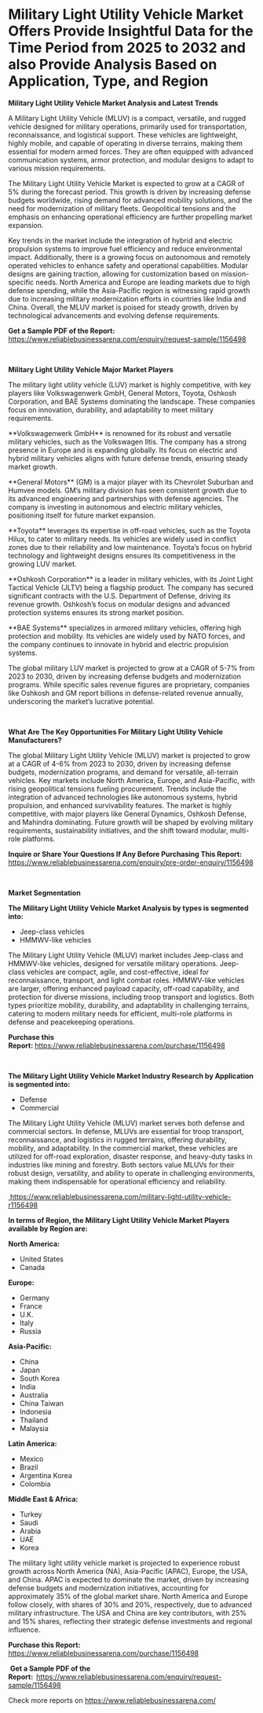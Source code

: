 <p><h1>Military Light Utility Vehicle Market Offers Provide Insightful Data for the Time Period from 2025 to 2032 and also Provide Analysis Based on Application, Type, and Region</h1></p><p><strong>Military Light Utility Vehicle Market Analysis and Latest Trends</strong></p>
<p><p>A Military Light Utility Vehicle (MLUV) is a compact, versatile, and rugged vehicle designed for military operations, primarily used for transportation, reconnaissance, and logistical support. These vehicles are lightweight, highly mobile, and capable of operating in diverse terrains, making them essential for modern armed forces. They are often equipped with advanced communication systems, armor protection, and modular designs to adapt to various mission requirements.</p><p>The Military Light Utility Vehicle Market is expected to grow at a CAGR of 5% during the forecast period. This growth is driven by increasing defense budgets worldwide, rising demand for advanced mobility solutions, and the need for modernization of military fleets. Geopolitical tensions and the emphasis on enhancing operational efficiency are further propelling market expansion.</p><p>Key trends in the market include the integration of hybrid and electric propulsion systems to improve fuel efficiency and reduce environmental impact. Additionally, there is a growing focus on autonomous and remotely operated vehicles to enhance safety and operational capabilities. Modular designs are gaining traction, allowing for customization based on mission-specific needs. North America and Europe are leading markets due to high defense spending, while the Asia-Pacific region is witnessing rapid growth due to increasing military modernization efforts in countries like India and China. Overall, the MLUV market is poised for steady growth, driven by technological advancements and evolving defense requirements.</p></p>
<p><strong>Get a Sample PDF of the Report:&nbsp;</strong> <a href="https://www.reliablebusinessarena.com/enquiry/request-sample/1156498?utm_campaign=1909&utm_medium=2&utm_source=Github&utm_content=ia&utm_term=23012025&utm_id=military-light-utility-vehicle">https://www.reliablebusinessarena.com/enquiry/request-sample/1156498</a></p>
<p>&nbsp;</p>
<p><strong>Military Light Utility Vehicle Major Market Players</strong></p>
<p><p>The military light utility vehicle (LUV) market is highly competitive, with key players like Volkswagenwerk GmbH, General Motors, Toyota, Oshkosh Corporation, and BAE Systems dominating the landscape. These companies focus on innovation, durability, and adaptability to meet military requirements.</p><p>**Volkswagenwerk GmbH** is renowned for its robust and versatile military vehicles, such as the Volkswagen Iltis. The company has a strong presence in Europe and is expanding globally. Its focus on electric and hybrid military vehicles aligns with future defense trends, ensuring steady market growth.</p><p>**General Motors** (GM) is a major player with its Chevrolet Suburban and Humvee models. GM’s military division has seen consistent growth due to its advanced engineering and partnerships with defense agencies. The company is investing in autonomous and electric military vehicles, positioning itself for future market expansion.</p><p>**Toyota** leverages its expertise in off-road vehicles, such as the Toyota Hilux, to cater to military needs. Its vehicles are widely used in conflict zones due to their reliability and low maintenance. Toyota’s focus on hybrid technology and lightweight designs ensures its competitiveness in the growing LUV market.</p><p>**Oshkosh Corporation** is a leader in military vehicles, with its Joint Light Tactical Vehicle (JLTV) being a flagship product. The company has secured significant contracts with the U.S. Department of Defense, driving its revenue growth. Oshkosh’s focus on modular designs and advanced protection systems ensures its strong market position.</p><p>**BAE Systems** specializes in armored military vehicles, offering high protection and mobility. Its vehicles are widely used by NATO forces, and the company continues to innovate in hybrid and electric propulsion systems.</p><p>The global military LUV market is projected to grow at a CAGR of 5-7% from 2023 to 2030, driven by increasing defense budgets and modernization programs. While specific sales revenue figures are proprietary, companies like Oshkosh and GM report billions in defense-related revenue annually, underscoring the market’s lucrative potential.</p></p>
<p>&nbsp;</p>
<p><strong>What Are The Key Opportunities For Military Light Utility Vehicle Manufacturers?</strong></p>
<p><p>The global Military Light Utility Vehicle (MLUV) market is projected to grow at a CAGR of 4-6% from 2023 to 2030, driven by increasing defense budgets, modernization programs, and demand for versatile, all-terrain vehicles. Key markets include North America, Europe, and Asia-Pacific, with rising geopolitical tensions fueling procurement. Trends include the integration of advanced technologies like autonomous systems, hybrid propulsion, and enhanced survivability features. The market is highly competitive, with major players like General Dynamics, Oshkosh Defense, and Mahindra dominating. Future growth will be shaped by evolving military requirements, sustainability initiatives, and the shift toward modular, multi-role platforms.</p></p>
<p><strong>Inquire or Share Your Questions If Any Before Purchasing This Report:</strong> <a href="https://www.reliablebusinessarena.com/enquiry/pre-order-enquiry/1156498?utm_campaign=1909&utm_medium=2&utm_source=Github&utm_content=ia&utm_term=23012025&utm_id=military-light-utility-vehicle">https://www.reliablebusinessarena.com/enquiry/pre-order-enquiry/1156498</a></p>
<p>&nbsp;</p>
<p><strong>Market Segmentation</strong></p>
<p><strong>The Military Light Utility Vehicle Market Analysis by types is segmented into:</strong></p>
<p><ul><li>Jeep-class vehicles</li><li>HMMWV-like vehicles</li></ul></p>
<p><p>The Military Light Utility Vehicle (MLUV) market includes Jeep-class and HMMWV-like vehicles, designed for versatile military operations. Jeep-class vehicles are compact, agile, and cost-effective, ideal for reconnaissance, transport, and light combat roles. HMMWV-like vehicles are larger, offering enhanced payload capacity, off-road capability, and protection for diverse missions, including troop transport and logistics. Both types prioritize mobility, durability, and adaptability in challenging terrains, catering to modern military needs for efficient, multi-role platforms in defense and peacekeeping operations.</p></p>
<p><strong>Purchase this Report:&nbsp;</strong><a href="https://www.reliablebusinessarena.com/purchase/1156498?utm_campaign=1909&utm_medium=2&utm_source=Github&utm_content=ia&utm_term=23012025&utm_id=military-light-utility-vehicle">https://www.reliablebusinessarena.com/purchase/1156498</a></p>
<p>&nbsp;</p>
<p><strong>The Military Light Utility Vehicle Market Industry Research by Application is segmented into:</strong></p>
<p><ul><li>Defense</li><li>Commercial</li></ul></p>
<p><p>The Military Light Utility Vehicle (MLUV) market serves both defense and commercial sectors. In defense, MLUVs are essential for troop transport, reconnaissance, and logistics in rugged terrains, offering durability, mobility, and adaptability. In the commercial market, these vehicles are utilized for off-road exploration, disaster response, and heavy-duty tasks in industries like mining and forestry. Both sectors value MLUVs for their robust design, versatility, and ability to operate in challenging environments, making them indispensable for operational efficiency and reliability.</p></p>
<p><a href="https://www.reliablebusinessarena.com/military-light-utility-vehicle-r1156498?utm_campaign=1909&utm_medium=2&utm_source=Github&utm_content=ia&utm_term=23012025&utm_id=military-light-utility-vehicle">&nbsp;https://www.reliablebusinessarena.com/military-light-utility-vehicle-r1156498</a></p>
<p><strong>In terms of Region, the Military Light Utility Vehicle Market Players available by Region are:</strong></p>
<p>
    <p> <strong> North America: </strong>
        <ul>
            <li>United States</li>
            <li>Canada</li>
        </ul>
        </p> 
    <p> <strong> Europe: </strong>
        <ul>
            <li>Germany</li>
            <li>France</li>
            <li>U.K.</li>
            <li>Italy</li>
            <li>Russia</li>
        </ul>
        </p> 
    <p> <strong> Asia-Pacific: </strong>
        <ul>
            <li>China</li>
            <li>Japan</li>
            <li>South Korea</li>
            <li>India</li>
            <li>Australia</li>
            <li>China Taiwan</li>
            <li>Indonesia</li>
            <li>Thailand</li>
            <li>Malaysia</li>
        </ul>
        </p> 
    <p> <strong> Latin America: </strong>
        <ul>
            <li>Mexico</li>
            <li>Brazil</li>
            <li>Argentina Korea</li>
            <li>Colombia</li>
        </ul>
        </p> 
    <p> <strong> Middle East & Africa: </strong>
        <ul>
            <li>Turkey</li>
            <li>Saudi</li>
            <li>Arabia</li>
            <li>UAE</li>
            <li>Korea</li>
        </ul>
    </p>
    </p>
<p><p>The military light utility vehicle market is projected to experience robust growth across North America (NA), Asia-Pacific (APAC), Europe, the USA, and China. APAC is expected to dominate the market, driven by increasing defense budgets and modernization initiatives, accounting for approximately 35% of the global market share. North America and Europe follow closely, with shares of 30% and 20%, respectively, due to advanced military infrastructure. The USA and China are key contributors, with 25% and 15% shares, reflecting their strategic defense investments and regional influence.</p></p>
<p><strong>Purchase this Report: </strong><a href="https://www.reliablebusinessarena.com/purchase/1156498?utm_campaign=1909&utm_medium=2&utm_source=Github&utm_content=ia&utm_term=23012025&utm_id=military-light-utility-vehicle">https://www.reliablebusinessarena.com/purchase/1156498</a></p>
<p>&nbsp;<strong>Get a Sample PDF of the Report:&nbsp;&nbsp;</strong><a href="https://www.reliablebusinessarena.com/enquiry/request-sample/1156498?utm_campaign=1909&utm_medium=2&utm_source=Github&utm_content=ia&utm_term=23012025&utm_id=military-light-utility-vehicle">https://www.reliablebusinessarena.com/enquiry/request-sample/1156498</a></p>
<p><strong></strong></p>
<p>Check more reports on <a href="https://www.reliablebusinessarena.com/?utm_campaign=1909&utm_medium=2&utm_source=Github&utm_content=ia&utm_term=23012025&utm_id=military-light-utility-vehicle">https://www.reliablebusinessarena.com/</a></p>